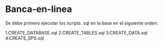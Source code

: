 # Banca-en-linea


Se debe primero ejecutar los scripts .sql en la base en el siguiente orden:

  1.CREATE_DATABASE.sql
  2.CREATE_TABLES.sql
  3.CREATE_DATA.sql
  4.CREATE_SPS.sql

